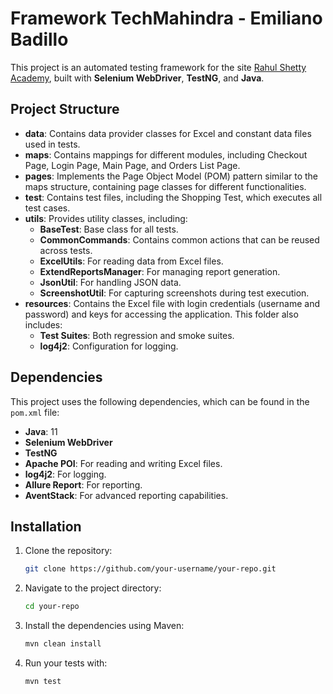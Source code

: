 # Framework TechMahindra - Emiliano Badillo

This project is an automated testing framework for the site [Rahul Shetty Academy](https://rahulshettyacademy.com/client), built with **Selenium WebDriver**, **TestNG**, and **Java**.

## Project Structure

- **data**: Contains data provider classes for Excel and constant data files used in tests.
- **maps**: Contains mappings for different modules, including Checkout Page, Login Page, Main Page, and Orders List Page.
- **pages**: Implements the Page Object Model (POM) pattern similar to the maps structure, containing page classes for different functionalities.
- **test**: Contains test files, including the Shopping Test, which executes all test cases.
- **utils**: Provides utility classes, including:
  - **BaseTest**: Base class for all tests.
  - **CommonCommands**: Contains common actions that can be reused across tests.
  - **ExcelUtils**: For reading data from Excel files.
  - **ExtendReportsManager**: For managing report generation.
  - **JsonUtil**: For handling JSON data.
  - **ScreenshotUtil**: For capturing screenshots during test execution.
- **resources**: Contains the Excel file with login credentials (username and password) and keys for accessing the application. This folder also includes:
  - **Test Suites**: Both regression and smoke suites.
  - **log4j2**: Configuration for logging.

## Dependencies

This project uses the following dependencies, which can be found in the `pom.xml` file:

- **Java**: 11
- **Selenium WebDriver**
- **TestNG**
- **Apache POI**: For reading and writing Excel files.
- **log4j2**: For logging.
- **Allure Report**: For reporting.
- **AventStack**: For advanced reporting capabilities.

## Installation

1. Clone the repository:

   ```bash
   git clone https://github.com/your-username/your-repo.git
   ```

2. Navigate to the project directory:

   ```bash
   cd your-repo
   ```

3. Install the dependencies using Maven:

   ```bash
   mvn clean install
   ```

4. Run your tests with:

   ```bash
   mvn test
   ```

